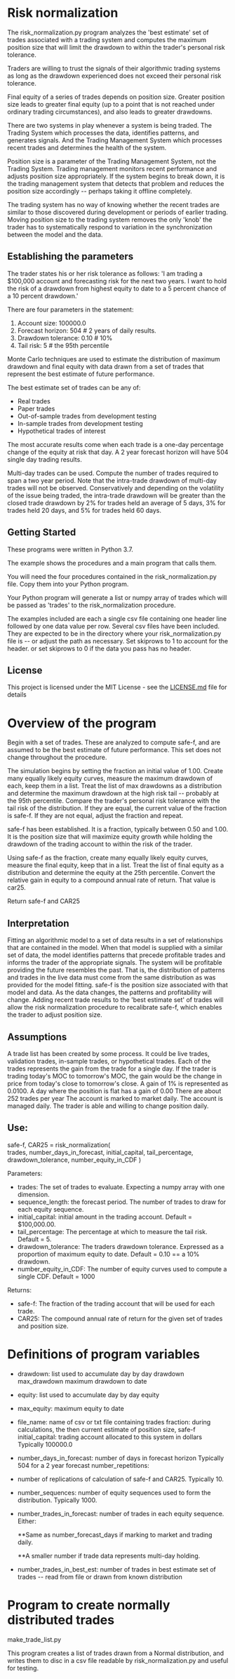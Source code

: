 # Risk normalization

The risk_normalization.py program analyzes the 'best estimate' set of trades associated with a trading system and computes the maximum position size that will limit the drawdown to within the trader's personal risk tolerance.

Traders are willing to trust the signals of their algorithmic trading systems as long as the drawdown experienced does not exceed their personal risk tolerance.

Final equity of a series of trades depends on position size.  Greater position size leads to greater final equity (up to a point that is not reached under ordinary trading circumstances), and also leads to greater drawdowns. 

There are two systems in play whenever a system is being traded.  The Trading System which processes the data, identifies patterns, and generates signals.  And the Trading Management System which processes recent trades and determines the health of the system.  

Position size is a parameter of the Trading Management System, not the Trading System.  Trading management monitors recent performance and adjusts position size appropriately.  If the system begins to break down, it is the trading management system that detects that problem and reduces the position size accordingly -- perhaps taking it offline completely.

The trading system has no way of knowing whether the recent trades are similar to those discovered during development or periods of earlier trading.  Moving position size to the trading system removes the only 'knob' the trader has to systematically respond to variation in the synchronization between the model and the data.  

## Establishing the parameters

The trader states his or her risk tolerance as follows:
'I am trading a $100,000 account and forecasting risk for the next two years.  I want to hold the risk of a drawdown from highest equity to date to a 5 percent chance of a 10 percent drawdown.'

There are four parameters in the statement:
1.  Account size:        100000.0
2.  Forecast horizon:    504       # 2 years of daily results.
3.  Drawdown tolerance:  0.10      # 10%
4.  Tail risk:           5         # the 95th percentile

Monte Carlo techniques are used to estimate the distribution of maximum drawdown and final equity with data drawn from a set of trades that represent the best estimate of future performance.

The best estimate set of trades can be any of:
* Real trades
* Paper trades
* Out-of-sample trades from development testing
* In-sample trades from development testing
* Hypothetical trades of interest

The most accurate results come when each trade is a one-day percentage change of the equity at risk that day.  A 2 year forecast horizon will have 504 single day trading results.

Multi-day trades can be used.  Compute the number of trades required to span a two year period.  Note that the intra-trade drawdown of multi-day trades will not be observed.  Conservatively and depending on the volatility of the issue being traded, the intra-trade drawdown will be greater than the closed trade drawdown by 2% for trades held an average of 5 days, 3% for trades held 20 days, and 5% for trades held 60 days.

## Getting Started

These programs were written in Python 3.7.

The example shows the procedures and a main program that calls them.

You will need the four procedures contained in the risk_normalization.py file.  Copy them into your Python program.

Your Python program will generate a list or numpy array of trades which will be passed as 'trades' to the risk_normalization procedure.

The examples included are each a single csv file containing one header line followed by one data value per row.  Several csv files have been included.  They are expected to be in the directory where your risk_normalization.py file is -- or adjust the path as necessary.  Set skiprows to 1 to account for the header. or set skiprows to 0 if the data you pass has no header.

## License

This project is licensed under the MIT License - see the [LICENSE.md](LICENSE.md) file for details

# Overview of the program

Begin with a set of trades. These are analyzed to compute safe-f, and are assumed to be the best estimate of future performance. This set does not change throughout the procedure.

The simulation begins by setting the fraction an initial value of 1.00. Create many equally likely equity curves, measure the maximum drawdown of each, keep them in a list. Treat the list of max drawdowns as a distribution and determine the maximum drawdown at the high risk tail -- probably at the 95th percentile. Compare the trader's personal risk tolerance with the tail risk of the distribution. If they are equal, the current value of the fraction is safe-f. If they are not equal, adjust the fraction and repeat.

safe-f has been established.  It is a fraction, typically between 0.50 and 1.00.  It is the position size that will maximize equity growth while holding the drawdown of the trading account to within the risk of the trader.

Using safe-f as the fraction, create many equally likely equity curves, measure the final equity, keep that in a list. Treat the list of final equity as a distribution and determine the equity at the 25th percentile. Convert the relative gain in equity to a compound annual rate of return. That value is car25.

Return safe-f and CAR25

## Interpretation

Fitting an algorithmic model to a set of data results in a set of relationships that are contained in the model.  When that model is supplied with a similar set of data, the model identifies patterns that precede profitable trades and informs the trader of the appropriate signals.  The system will be profitable providing the future resembles the past.  That is, the distribution of patterns and trades in the live data must come from the same distribution as was provided for the model fitting.  safe-f is the position size associated with that model and data.  As the data changes, the patterns and profitability will change.  Adding recent trade results to the 'best estimate set' of trades will allow the risk normalization procedure to recalibrate safe-f, which enables the trader to adjust position size.      

## Assumptions 

A trade list has been created by some process. It could be live trades, validation trades, in-sample trades, or hypothetical trades. Each of the trades represents the gain from the trade for a single day.  If the trader is trading today's MOC to tomorrow's MOC, the gain would be the change in price from today's close to tomorrow's close. A gain of 1% is represented as 0.0100. A day where the position is flat has a gain of 0.00 There are about 252 trades per year The account is marked to market daily. The account is managed daily. The trader is able and willing to change position daily.

## Use:

safe-f, CAR25 = risk_normalization(   
        trades, 
        number_days_in_forecast, 
        initial_capital, 
        tail_percentage, 
        drawdown_tolerance, 
        number_equity_in_CDF  )

Parameters: 
* trades: The set of trades to evaluate. Expecting a numpy array with one dimension. 
* sequence_length: the forecast period. The number of trades to draw for each equity sequence. 
* initial_capital: initial amount in the trading account. Default = $100,000.00. 
* tail_percentage: The percentage at which to measure the tail risk. Default = 5.
* drawdown_tolerance: The traders drawdown tolerance. Expressed as a proportion of maximum equity to date. Default = 0.10 == a 10% drawdown. 
* number_equity_in_CDF: The number of equity curves used to compute a single CDF. Default = 1000

Returns: 
* safe-f: The fraction of the trading account that will be used for each trade. 
* CAR25: The compound annual rate of return for the given set of trades and position size.

# Definitions of program variables

* drawdown: list used to accumulate day by day drawdown max_drawdown maximum drawdown to date 
* equity: list used to accumulate day by day equity 
* max_equity: maximum equity to date
* file_name: name of csv or txt file containing trades fraction: during calculations, the then current estimate of position size, safe-f initial_capital: trading account allocated to this system in dollars Typically 100000.0
* number_days_in_forecast: number of days in forecast horizon
Typically 504 for a 2 year forecast number_repetitions:
* number of replications of calculation of safe-f and CAR25. Typically 10. 
* number_sequences: number of equity sequences used to form the distribution. Typically 1000.
* number_trades_in_forecast: number of trades in each equity sequence.  Either:

    **Same as number_forecast_days if marking to market and trading daily. 

    **A smaller number if trade data represents multi-day holding.

* number_trades_in_best_est:  number of trades in best estimate set of trades -- read from file or drawn from known distribution

# Program to create normally distributed trades

make_trade_list.py 

This program creates a list of trades drawn from a Normal distribution, and writes them to disc in a csv file readable by risk_normalization.py and useful for testing.

